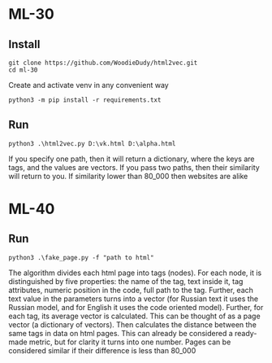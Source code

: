# ML-30

## Install
```
git clone https://github.com/WoodieDudy/html2vec.git
cd ml-30
```
Create and activate venv in any convenient way
```
python3 -m pip install -r requirements.txt
```

## Run
```
python3 .\html2vec.py D:\vk.html D:\alpha.html
```

If you specify one path, then it will return a dictionary, where the keys are tags, and the values are vectors.
If you pass two paths, then their similarity will return to you.
If similarity lower than 80_000 then websites are alike



# ML-40
## Run
```
python3 .\fake_page.py -f "path to html"
```

The algorithm divides each html page into tags (nodes).
For each node, it is distinguished by five properties: the name of the tag,
text inside it, tag attributes, numeric position in the code,
full path to the tag. Further, each text value in the parameters
turns into a vector (for Russian text it uses the Russian model, and for English it uses the code oriented model).
Further, for each tag, its average vector is calculated. This can be thought of as a page vector (a dictionary of vectors). Then calculates the distance between the same tags
in data on html pages. This can already be considered a ready-made metric, but for clarity it turns into one number.
Pages can be considered similar if their difference is less than 80_000
